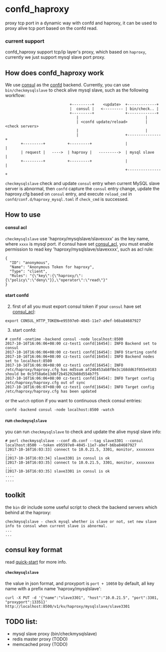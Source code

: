 # confd_haproxy

proxy tcp port in a dynamic way with confd and haproxy, it can be used to proxy alive tcp port based on the confd read.

### current support

confd_haproxy support tcp/ip layer's proxy, which based on `haproxy`, currently we just support mysql slave port proxy. 

## How does confd_haproxy work

We use [consul](https://github.com/hashicorp/consul) as the [confd](https://github.com/kelseyhightower/confd) backend. Currently, you can use `bin/checkmysqlslave` to check alive mysql slave, such as the following workflow: 
```
                             +---------+    <update>  +-------------+
                             |  consul |   <--------- | bin/check.. |
                             +---------+              +-------------+
                                |                              |
                                | <confd update/reload>        | <check servers> 
                                |                              |
                                |                     +---------------+
       +---------+          +---------+               |               |
       | request |   ---->  | haproxy |   --------->  | mysql slave   |
       +---------+          +---------+               |               |
                                                      +---------------+
```

`checkmysqlslave` check and update `consul` entry when current MySQL slave server is abnormal, then `confd` capture the `consul` entry change, update the haproxy.cfg based on `consul` entry, and execute `reload_cmd` in `confd/conf.d/haproxy_mysql.toml` if `check_cmd` is successed.

## How to use

#### consul acl

`checkmysqlslave` use 'haproxy/mysqlslave/slavexxxx' as the key name, where `xxxx` is mysql port. if consul have set [consul_acl](https://www.consul.io/api/acl.html), you must enable permission to read key 'haproxy/mysqlslave/slavexxxx', such as acl rule:
```
{
  "ID": "anonymous",
  "Name": "Anonymous Token for haproxy",
  "Type": "client",
  "Rules": "{\"key\":{\"haproxy/\":{\"policy\":\"deny\"}},\"operator\":\"read\"}"
}
```

#### start confd

2. first of all you must export consul token if your `consul` have set [consul_acl](https://www.consul.io/api/acl.html):
```
export CONSUL_HTTP_TOKEN=e95597e0-4045-11e7-a9ef-b6ba84687927
```

3. start confd:
```
# confd -onetime -backend consul -node localhost:8500
2017-10-16T16:06:06+08:00 cz-test1 confd[16454]: INFO Backend set to consul
2017-10-16T16:06:06+08:00 cz-test1 confd[16454]: INFO Starting confd
2017-10-16T16:06:06+08:00 cz-test1 confd[16454]: INFO Backend nodes set to localhost:8500
2017-10-16T16:06:06+08:00 cz-test1 confd[16454]: INFO /etc/haproxy/haproxy.cfg has md5sum af246453ab8f8e3c168dd63f055e9183 should be 0c5f58a6e13d6f2b45292b88d554b7f5
2017-10-16T16:06:06+08:00 cz-test1 confd[16454]: INFO Target config /etc/haproxy/haproxy.cfg out of sync
2017-10-16T16:06:07+08:00 cz-test1 confd[16454]: INFO Target config /etc/haproxy/haproxy.cfg has been updated
```
or the `watch` option if you want to continuous check consul entries:
```
confd -backend consul -node localhost:8500 -watch
```

#### run `checkmysqlslave`

you can run `checkmysqlslave` to check and update the alive mysql slave info:
```
# perl checkmysqlslave --conf db.conf --tag slave3301 --consul localhost:8500 --token e95597e0-4045-11e7-a9ef-b6ba84687927
[2017-10-16T16:03:33] connect to 10.0.21.5, 3301, monitor, xxxxxxxx ...
[2017-10-16T16:03:34] slave3301 in consul is ok
[2017-10-16T16:03:35] connect to 10.0.21.5, 3301, monitor, xxxxxxxx ...
[2017-10-16T16:03:35] slave3301 in consul is ok
....
....
```

## toolkit

the `bin` dir include some useful script to check the backend servers which behind at the haproxy:
```
checkmysqlslave - check mysql whether is slave or not, set new slave info to consul when current slave is abnormal.
...
...
```

## consul key format

read [quick-start](https://github.com/kelseyhightower/confd/blob/master/docs/quick-start-guide.md) for more info.

#### `checkmysqlslave`

the value in json format, and proxyport is `port + 10050` by default, all key name with a prefix name 'haproxy/mysqlslave':
```
curl -X PUT -d '{"name":"slave3301", "host":"10.0.21.5", "port":3301, "proxyport":13351}' http://localhost:8500/v1/kv/haproxy/mysqlslave/slave3301
```

## TODO list:

  * mysql slave proxy (bin/checkmysqlslave)
  * redis master proxy (TODO)
  * memcached proxy (TODO)

